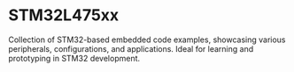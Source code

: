 # STM32L475xx
Collection of STM32-based embedded code examples, showcasing various peripherals, configurations, and applications. Ideal for learning and prototyping in STM32 development.

